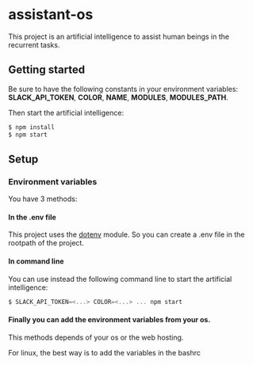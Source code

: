# assistant-os

This project is an artificial intelligence to assist human beings in the recurrent tasks.


## Getting started

Be sure to have the following constants in your environment variables: **SLACK_API_TOKEN**, **COLOR**, **NAME**, **MODULES**, **MODULES_PATH**.

Then start the artificial intelligence:

```javascript
$ npm install
$ npm start
```

## Setup


### Environment variables

You have 3 methods:

#### In the .env file

This project uses the [dotenv](https://github.com/motdotla/dotenv) module. So you can create a .env file in the rootpath of the project.

#### In command line

You can use instead the following command line to start the artificial intelligence:

```javascript
$ SLACK_API_TOKEN=<...> COLOR=<...> ... npm start
```

#### Finally you can add the environment variables from your os.

This methods depends of your os or the web hosting.

For linux, the best way is to add the variables in the bashrc

